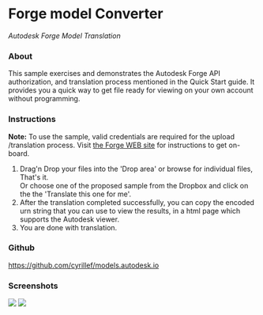 # Forge model Converter
_Autodesk Forge Model Translation_


### About

This sample exercises and demonstrates the Autodesk Forge API authorization, and translation process
mentioned in the Quick Start guide. It provides you a quick way to get file ready for viewing on your own account
without programming.


### Instructions

<b>Note:</b> To use the sample,
valid credentials are required for the upload /translation process. Visit [the Forge WEB site](https://developer.autodesk.com) for
instructions to get on-board.

1. Drag'n Drop your files into the 'Drop area' or browse for individual files, That's it.<br />
   Or choose one of the proposed sample from the Dropbox and click on the the 'Translate this one for me'.
2. After the translation completed successfully, you can copy the encoded urn string that you can use to view the
   results, in a html page which supports the Autodesk viewer.
3. You are done with translation.

### Github

https://github.com/cyrillef/models.autodesk.io

### Screenshots
[![](screenshots/autodesk.models.io1-small.png)](screenshots/autodesk.models.io1.png) [![](screenshots/autodesk.models.io2-small.png)](screenshots/autodesk.models.io2.png)

